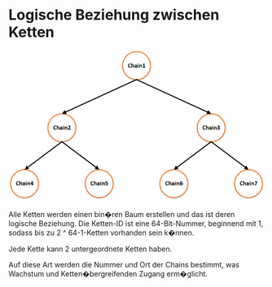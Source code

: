 # Logische Beziehung zwischen Ketten

![Beziehung](chains.png)

Alle Ketten werden einen bin�ren Baum erstellen und das ist deren logische Beziehung. Die Ketten-ID ist eine 64-Bit-Nummer, beginnend mit 1, sodass bis zu 2 ^ 64-1-Ketten vorhanden sein k�nnen.

Jede Kette kann 2 untergeordnete Ketten haben.

Auf diese Art werden die Nummer und Ort der Chains bestimmt, was Wachstum und Ketten�bergreifenden Zugang erm�glicht.
